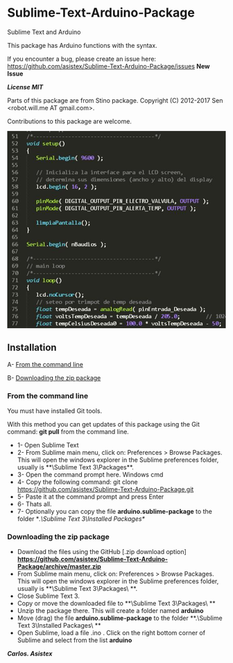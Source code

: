 # Sublime-Text-Arduino-Package
Sublime Text and Arduino

This package has Arduino functions with the syntax.

If you encounter a bug, please create an issue here:
https://github.com/asistex/Sublime-Text-Arduino-Package/issues  **New Issue**

***License MIT***

Parts of this package are from Stino package. Copyright (C) 2012-2017 Sen <robot.will.me AT gmail.com>.


Contributions to this package are welcome.

[![image](https://github.com/asistex/Sublime-Text-Arduino-Package/blob/master/ino.jpg)](https://github.com/asistex/Sublime-Text-Arduino-Package/)


## Installation

A- [From the command line](#from-the-command-line)

B- [Downloading the zip package](#downloading-the-zip-package)



### From the command line
   You must have installed Git tools.

   With this method you can get updates of this package using the Git command: **git pull** from the command line.

* 1- Open Sublime Text
* 2- From Sublime main menu, click on: Preferences > Browse Packages. This will open the windows explorer in the Sublime preferences folder, usually is **\Sublime Text 3\Packages\**.
* 3- Open the command prompt here. Windows cmd
* 4- Copy the following command:
     git clone https://github.com/asistex/Sublime-Text-Arduino-Package.git
* 5- Paste it at the command prompt and press Enter
* 6- Thats all.
* 7- Optionally you can copy the file **arduino.sublime-package** to the folder **.\Sublime Text 3\Installed Packages\**



### Downloading the zip package

* Download the files using the GitHub [.zip download option] **https://github.com/asistex/Sublime-Text-Arduino-Package/archive/master.zip**
* From Sublime main menu, click on: Preferences > Browse Packages. This will open the windows explorer in the Sublime preferences folder, usually is **\Sublime Text 3\Packages\ **.
* Close Sublime Text 3.
* Copy or move the downloaded file to **\Sublime Text 3\Packages\ **
* Unzip the package there.  This will create a folder named **arduino**
* Move (drag) the file **arduino.sublime-package** to the folder **.\Sublime Text 3\Installed Packages\ **
* Open Sublime, load a file .ino . Click on the right bottom corner of Sublime and
  select from the list **arduino**

***Carlos.  Asistex***